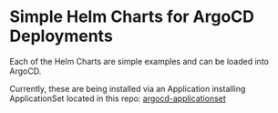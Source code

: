 # Simple Helm Charts for ArgoCD Deployments
Each of the Helm Charts are simple examples and can be loaded into ArgoCD.

Currently, these are being installed via an Application installing ApplicationSet located in this repo:
[argocd-applicationset](https://github.com/kcsoukup/argocd-applicationset)
